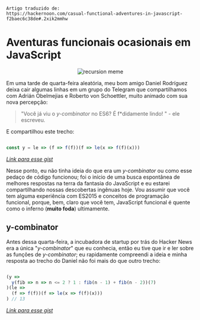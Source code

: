 ```

Artigo traduzido de: 
https://hackernoon.com/casual-functional-adventures-in-javascript-f2baec6c38de#.2xik2mmhw

```

# Aventuras funcionais ocasionais em JavaScript

<div style="text-align: center">
  <img src="https://raw.githubusercontent.com/suissa/blog/master/traducoes/imgs/recursion.png" alt="recursion meme">
</div>

Em uma tarde de quarta-feira aleatória, meu bom amigo Daniel Rodríguez deixa cair algumas linhas em um grupo do Telegram que compartilhamos com Adrián Obelmejias e Roberto von Schoettler, muito animado com sua nova percepção: 


> "Você já viu o *y-combinator* no ES6? É f*didamente lindo! " - ele escreveu. 


E compartilhou este trecho:


```js

const y = le => (f => f(f))(f => le(x => f(f)(x)))

```
*[Link para esse gist](https://gist.github.com/stefanmaric/689e54f7cb45e458489da3fe55c0680f#file-y-combinator-js)*

Nesse ponto, eu não tinha ideia do que era um *y-combinator* ou como esse pedaço de código funcionou; foi o início de uma busca espontânea de melhores respostas na terra da fantasia do JavaScript e eu estarei compartilhando nossas descobertas ingênuas hoje. Vou assumir que você tem alguma experiência com ES2015 e conceitos de programação funcional, porque, bem, claro que você tem, JavaScript funcional é quente como o inferno (**muito foda**) ultimamente.

## y-combinator

Antes dessa quarta-feira, a incubadora de startup por trás do Hacker News era a única "*y-combinator*" que eu conhecia, então eu tive que ir e ler sobre as funções de *y-combinator*; eu rapidamente compreendi a ideia e minha resposta ao trecho do Daniel não foi mais do que outro trecho:



```js

(y =>
  y(fib => n => n <= 2 ? 1 : fib(n - 1) + fib(n - 2))(7)
)(le =>
  (f => f(f))(f => le(x => f(f)(x)))
) // 13

```
*[Link para esse gist](https://gist.github.com/stefanmaric/abd5a8070f2d1be20a5921d9b7fea57b.js)*


